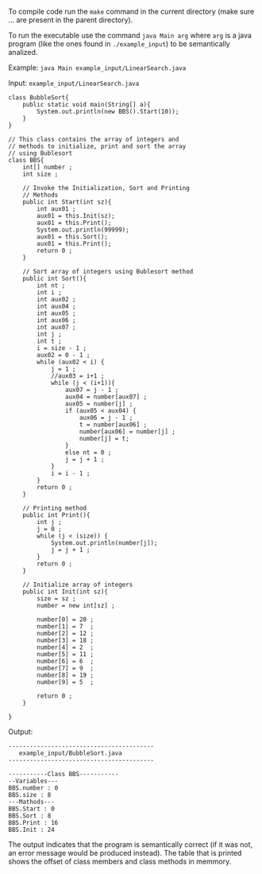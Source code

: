 To compile code run the `make` command in the current directory (make sure ... are present in the parent directory).

To run the executable use the command `java Main arg` where `arg` is a java program (like the ones found in `./example_input`) to be semantically analized.


Example: `java Main example_input/LinearSearch.java`

Input: `example_input/LinearSearch.java`
```
class BubbleSort{
    public static void main(String[] a){
        System.out.println(new BBS().Start(10));
    }
}

// This class contains the array of integers and
// methods to initialize, print and sort the array
// using Bublesort
class BBS{
    int[] number ;
    int size ;

    // Invoke the Initialization, Sort and Printing
    // Methods
    public int Start(int sz){
        int aux01 ;
        aux01 = this.Init(sz);
        aux01 = this.Print();
        System.out.println(99999);
        aux01 = this.Sort();
        aux01 = this.Print();
        return 0 ;
    }

    // Sort array of integers using Bublesort method
    public int Sort(){
        int nt ;
        int i ;
        int aux02 ;
        int aux04 ;
        int aux05 ;
        int aux06 ;
        int aux07 ;
        int j ;
        int t ;
        i = size - 1 ;
        aux02 = 0 - 1 ;
        while (aux02 < i) {
            j = 1 ;
            //aux03 = i+1 ;
            while (j < (i+1)){
                aux07 = j - 1 ;
                aux04 = number[aux07] ;
                aux05 = number[j] ;
                if (aux05 < aux04) {
                    aux06 = j - 1 ;
                    t = number[aux06] ;
                    number[aux06] = number[j] ;
                    number[j] = t;
                }
                else nt = 0 ;
                j = j + 1 ;
            }
            i = i - 1 ;
        }
        return 0 ;
    }

    // Printing method
    public int Print(){
        int j ;
        j = 0 ;
        while (j < (size)) {
            System.out.println(number[j]);
            j = j + 1 ;
        }
        return 0 ;
    }
    
    // Initialize array of integers
    public int Init(int sz){
        size = sz ;
        number = new int[sz] ;

        number[0] = 20 ;
        number[1] = 7  ; 
        number[2] = 12 ;
        number[3] = 18 ;
        number[4] = 2  ; 
        number[5] = 11 ;
        number[6] = 6  ; 
        number[7] = 9  ; 
        number[8] = 19 ; 
        number[9] = 5  ;
	
        return 0 ;	
    }

}
```

Output:
```
-----------------------------------------
   example_input/BubbleSort.java
-----------------------------------------

-----------Class BBS-----------
--Variables---
BBS.number : 0
BBS.size : 8
---Mathods---
BBS.Start : 0
BBS.Sort : 8
BBS.Print : 16
BBS.Init : 24
```
The output indicates that the program is semantically correct (if it was not, an error message would be produced instead). The table that is printed shows the offset of class members and class methods in memmory.

